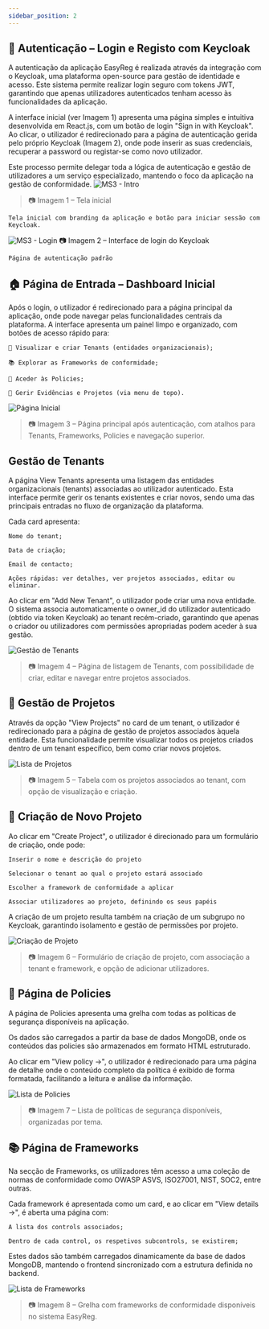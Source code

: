 ```yaml
---
sidebar_position: 2
---
```


## 🔐 Autenticação – Login e Registo com Keycloak

A autenticação da aplicação EasyReg é realizada através da integração com o Keycloak, uma plataforma open-source para gestão de identidade e acesso. Este sistema permite realizar login seguro com tokens JWT, garantindo que apenas utilizadores autenticados tenham acesso às funcionalidades da aplicação.

A interface inicial (ver Imagem 1) apresenta uma página simples e intuitiva desenvolvida em React.js, com um botão de login "Sign in with Keycloak". Ao clicar, o utilizador é redirecionado para a página de autenticação gerida pelo próprio Keycloak (Imagem 2), onde pode inserir as suas credenciais, recuperar a password ou registar-se como novo utilizador.

Este processo permite delegar toda a lógica de autenticação e gestão de utilizadores a um serviço especializado, mantendo o foco da aplicação na gestão de conformidade.
![MS3 - Intro](../../../static/img/init.png)

> 📷 Imagem 1 – Tela inicial

    Tela inicial com branding da aplicação e botão para iniciar sessão com Keycloak.

![MS3 - Login](../../../static/img/print-keycloak.png)
📷 Imagem 2 – Interface de login do Keycloak

    Página de autenticação padrão

## 🏠 Página de Entrada – Dashboard Inicial

Após o login, o utilizador é redirecionado para a página principal da aplicação, onde pode navegar pelas funcionalidades centrais da plataforma. A interface apresenta um painel limpo e organizado, com botões de acesso rápido para:

    📁 Visualizar e criar Tenants (entidades organizacionais);

    📚 Explorar as Frameworks de conformidade;

    📜 Aceder às Policies;

    📌 Gerir Evidências e Projetos (via menu de topo).

![Página Inicial](../../../static/img/dashboard.png)

> 📷 Imagem 3 – Página principal após autenticação, com atalhos para Tenants, Frameworks, Policies e navegação superior.

## Gestão de Tenants

A página View Tenants apresenta uma listagem das entidades organizacionais (tenants) associadas ao utilizador autenticado. Esta interface permite gerir os tenants existentes e criar novos, sendo uma das principais entradas no fluxo de organização da plataforma.

Cada card apresenta:

    Nome do tenant;

    Data de criação;

    Email de contacto;

    Ações rápidas: ver detalhes, ver projetos associados, editar ou eliminar.

Ao clicar em "Add New Tenant", o utilizador pode criar uma nova entidade. O sistema associa automaticamente o owner_id do utilizador autenticado (obtido via token Keycloak) ao tenant recém-criado, garantindo que apenas o criador ou utilizadores com permissões apropriadas podem aceder à sua gestão.

![Gestão de Tenants](../../../static/img/create-tenant.png)

> 📷 Imagem 4 – Página de listagem de Tenants, com possibilidade de criar, editar e navegar entre projetos associados.

## 📁 Gestão de Projetos

Através da opção "View Projects" no card de um tenant, o utilizador é redirecionado para a página de gestão de projetos associados àquela entidade. Esta funcionalidade permite visualizar todos os projetos criados dentro de um tenant específico, bem como criar novos projetos.

![Lista de Projetos](../../../static/img/print-list_project.png)

> 📷 Imagem 5 – Tabela com os projetos associados ao tenant, com opção de visualização e criação.

## 📝 Criação de Novo Projeto

Ao clicar em "Create Project", o utilizador é direcionado para um formulário de criação, onde pode:

    Inserir o nome e descrição do projeto

    Selecionar o tenant ao qual o projeto estará associado 

    Escolher a framework de conformidade a aplicar

    Associar utilizadores ao projeto, definindo os seus papéis

A criação de um projeto resulta também na criação de um subgrupo no Keycloak, garantindo isolamento e gestão de permissões por projeto.

![Criação de Projeto](../../../static/img/print-create_project.png)

> 📷 Imagem 6 – Formulário de criação de projeto, com associação a tenant e framework, e opção de adicionar utilizadores.

## 📜 Página de Policies

A página de Policies apresenta uma grelha com todas as políticas de segurança disponíveis na aplicação. 

Os dados são carregados a partir da base de dados MongoDB, onde os conteúdos das policies são armazenados em formato HTML estruturado.

Ao clicar em "View policy →", o utilizador é redirecionado para uma página de detalhe onde o conteúdo completo da política é exibido de forma formatada, facilitando a leitura e análise da informação.

![Lista de Policies](../../../static/img/print-list_policies.png)

> 📷 Imagem 7 – Lista de políticas de segurança disponíveis, organizadas por tema.

## 📚 Página de Frameworks

Na secção de Frameworks, os utilizadores têm acesso a uma coleção de normas de conformidade como OWASP ASVS, ISO27001, NIST, SOC2, entre outras.

Cada framework é apresentada como um card, e ao clicar em "View details →", é aberta uma página com:

    A lista dos controls associados;

    Dentro de cada control, os respetivos subcontrols, se existirem;


Estes dados são também carregados dinamicamente da base de dados MongoDB, mantendo o frontend sincronizado com a estrutura definida no backend.

![Lista de Frameworks](../../../static/img/print-list_frameworks.png)

> 📷 Imagem 8 – Grelha com frameworks de conformidade disponíveis no sistema EasyReg.